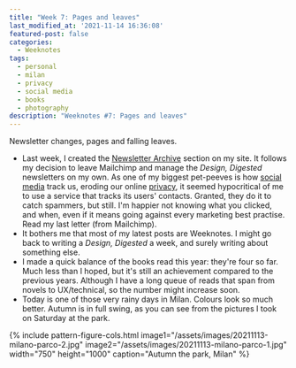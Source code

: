 ```yaml
---
title: "Week 7: Pages and leaves"
last_modified_at: '2021-11-14 16:36:08'
featured-post: false
categories:
  - Weeknotes
tags:
  - personal
  - milan
  - privacy
  - social media
  - books
  - photography
description: "Weeknotes #7: Pages and leaves"
---
```

<p class="lead">Newsletter changes, pages and falling leaves.</p>

<!--more-->

<ul class="smd-ul">
  <li>Last week, I created the <a href="https://silviamaggidesign.com/newsletter/archive/">Newsletter Archive</a> section on my site. It follows my decision to leave Mailchimp and manage the <em>Design, Digested</em> newsletters on my own. As one of my biggest pet-peeves is how <a href="https://silviamaggidesign.com/tag/social-media/" title="Visit the Social Media posts archive">social media</a> track us, eroding our online <a href="https://silviamaggidesign.com/tag/privacy/" title="Visit the Social Media posts archive">privacy</a>, it seemed hypocritical of me to use a service that tracks its users' contacts. Granted, they do it to catch spammers, but still. I'm happier not knowing what you clicked, and when, even if it means going against every marketing best practise. <a hred="https://silviamaggidesign.com/newsletter/archive/newsletter-32/">Read my last letter (from Mailchimp)</a>.</li>
  <li>It bothers me that most of my latest posts are Weeknotes. I might go back to writing a <em>Design, Digested</em> a week, and surely writing about something else.</li>
  <li>I made a quick balance of the books read this year: they're four so far. Much less than I hoped, but it's still an achievement compared to the previous years. Although I have a long queue of reads that span from novels to UX/technical, so the number might increase soon.</li>
  <li>Today is one of those very rainy days in Milan. Colours look so much better. Autumn is in full swing, as you can see from the pictures I took on Saturday at the park.</li>
</ul>

{% include pattern-figure-cols.html image1="/assets/images/20211113-milano-parco-2.jpg" image2="/assets/images/20211113-milano-parco-1.jpg" width="750" height="1000" caption="Autumn the park, Milan" %}